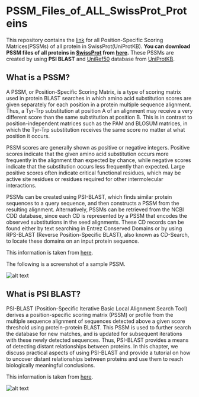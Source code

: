 # PSSM_Files_of_ALL_SwissProt_Proteins
 This repository contains the [link](https://drive.google.com/file/d/1AeDvRgxMIViUz0hKz08UazisseTkvcv9/view?usp=sharing) for all Position-Specific Scoring Matrices(PSSMs) of all protein in SwissProt(UniProtKB).
 **You can download PSSM files of all proteins in [SwissProt](https://www.uniprot.org/uniprot/?query=reviewed:yes) from [here](https://drive.google.com/file/d/1AeDvRgxMIViUz0hKz08UazisseTkvcv9/view?usp=sharing).**
 These PSSMs are created by using **PSI BLAST** and [UniRef50](https://www.uniprot.org/uniref/?query=&fil=identity:0.5) database from [UniProtKB](https://www.uniprot.org/).
## What is a PSSM?
A PSSM, or Position-Specific Scoring Matrix, is a type of scoring matrix used in protein BLAST searches in which amino acid substitution scores are given separately for each position in a protein multiple sequence alignment. Thus, a Tyr-Trp substitution at position A of an alignment may receive a very different score than the same substitution at position B. This is in contrast to position-independent matrices such as the PAM and BLOSUM matrices, in which the Tyr-Trp substitution receives the same score no matter at what position it occurs.

PSSM scores are generally shown as positive or negative integers. Positive scores indicate that the given amino acid substitution occurs more frequently in the alignment than expected by chance, while negative scores indicate that the substitution occurs less frequently than expected. Large positive scores often indicate critical functional residues, which may be active site residues or residues required for other intermolecular interactions.

PSSMs can be created using PSI-BLAST, which finds similar protein sequences to a query sequence, and then constructs a PSSM from the resulting alignment. Alternatively, PSSMs can be retrieved from the NCBI CDD database, since each CD is represented by a PSSM that encodes the observed substitutions in the seed alignments. These CD records can be found either by text searching in Entrez Conserved Domains or by using RPS-BLAST (Reverse Position-Specific BLAST), also known as CD-Search, to locate these domains on an input protein sequence.

This information is taken from [here](https://www.ncbi.nlm.nih.gov/Class/Structure/pssm/pssm_viewer.cgi#:~:text=A%20PSSM%2C%20or%20Position%2DSpecific,a%20protein%20multiple%20sequence%20alignment).

The following is a screenshot of a sample PSSM.

![alt text](https://github.com/gozsari/PSSM_Files_of_ALL_SwissProt/blob/main/images/pssm.PNG)
## What is PSI BLAST?
PSI-BLAST (Position-Specific Iterative Basic Local Alignment Search Tool) derives a position-specific scoring matrix (PSSM) or profile from the multiple sequence alignment of sequences detected above a given score threshold using protein–protein BLAST. This PSSM is used to further search the database for new matches, and is updated for subsequent iterations with these newly detected sequences. Thus, PSI-BLAST provides a means of detecting distant relationships between proteins. In this chapter, we discuss practical aspects of using PSI-BLAST and provide a tutorial on how to uncover distant relationships between proteins and use them to reach biologically meaningful conclusions.

This information is taken from [here](https://www.ncbi.nlm.nih.gov/books/NBK2590/#:~:text=Summary,threshold%20using%20protein%E2%80%93protein%20BLAST).

![alt text](https://github.com/gozsari/PSSM_Files_of_ALL_SwissProt/blob/main/images/psi_blast.png)